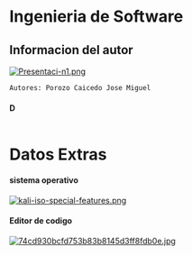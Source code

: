 # Ingenieria de Software
## Informacion del autor
[![Presentaci-n1.png](https://i.postimg.cc/br1VbhM5/Presentaci-n1.png)](https://postimg.cc/30JZ5P3j)

`Autores: Porozo Caicedo Jose Miguel`




#### D
```

```

# Datos Extras
#### sistema operativo

[![kali-iso-special-features.png](https://i.postimg.cc/7LH8gDFd/kali-iso-special-features.png)](https://postimg.cc/xX44QrT3)  

#### Editor de codigo
 [![74cd930bcfd753b83b8145d3ff8fdb0e.jpg](https://i.postimg.cc/CdpL0XR0/74cd930bcfd753b83b8145d3ff8fdb0e.jpg)](https://postimg.cc/xNgSysGp) 
